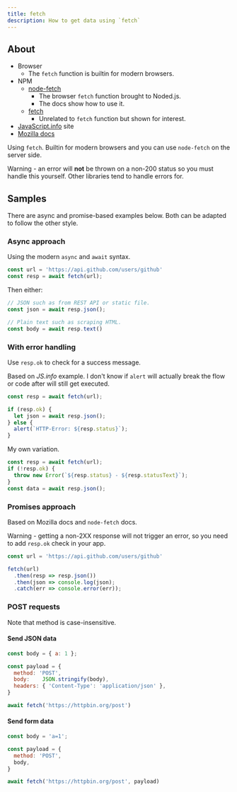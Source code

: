 ```yaml
---
title: fetch
description: How to get data using `fetch`
---
```



## About

- Browser
    - The `fetch` function is builtin for modern browsers.
- NPM
    - [node-fetch](https://www.npmjs.com/package/node-fetch)
        - The browser `fetch` function brought to Noded.js.
        - The docs show how to use it.
    - [fetch](https://www.npmjs.com/package/fetch)
        - Unrelated to `fetch` function but shown for interest.
- [JavaScript.info](https://javascript.info/fetch) site
- [Mozilla docs](https://developer.mozilla.org/en-US/docs/Web/API/Fetch_API/Using_Fetch)

Using `fetch`. Builtin for modern browsers and you can use `node-fetch` on the server side.

Warning - an error will **not** be thrown on a non-200 status so you must handle this yourself. Other libraries tend to handle errors for.


## Samples

There are async and promise-based examples below. Both can be adapted to follow the other style.

### Async approach

Using the modern `async` and `await` syntax.

```javascript
const url = 'https://api.github.com/users/github'
const resp = await fetch(url);
```

Then either:

```javascript
// JSON such as from REST API or static file.
const json = await resp.json();
```

```javascript
// Plain text such as scraping HTML.
const body = await resp.text()
```

### With error handling

Use `resp.ok` to check for a success message.

Based on _JS.info_ example. I don't know if `alert` will actually break the flow or code after will still get executed.

```javascript
const resp = await fetch(url);

if (resp.ok) {
  let json = await resp.json();
} else {
  alert(`HTTP-Error: ${resp.status}`);
}
```

My own variation.

```javascript
const resp = await fetch(url);
if (!resp.ok) {
  throw new Error(`${resp.status} - ${resp.statusText}`);
}
const data = await resp.json();
```

### Promises approach

Based on Mozilla docs and `node-fetch` docs.

Warning - getting a non-2XX response will not trigger an error, so you need to add `resp.ok` check in your app.

```javascript
const url = 'https://api.github.com/users/github'

fetch(url)
  .then(resp => resp.json())
  .then(json => console.log(json);
  .catch(err => console.error(err));
```

### POST requests

Note that method is case-insensitive.

#### Send JSON data

```javascript
const body = { a: 1 };

const payload = {
  method: 'POST',
  body:    JSON.stringify(body),
  headers: { 'Content-Type': 'application/json' },
}

await fetch('https://httpbin.org/post')
```

#### Send form data

```javascript
const body = 'a=1';

const payload = { 
  method: 'POST', 
  body,  
}

await fetch('https://httpbin.org/post', payload)
```

